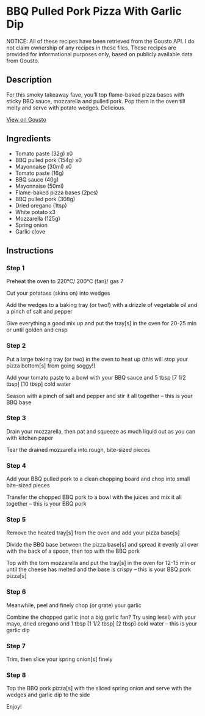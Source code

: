 # BBQ Pulled Pork Pizza With Garlic Dip

NOTICE: All of these recipes have been retrieved from the Gousto API. I do not claim ownership of any recipes in these files. These recipes are provided for informational purposes only, based on publicly available data from Gousto.

## Description

For this smoky takeaway fave, you’ll top flame-baked pizza bases with sticky BBQ sauce, mozzarella and pulled pork. Pop them in the oven till melty and serve with potato wedges. Delicious.

[View on Gousto](https://www.gousto.co.uk/recipes/cookbook/bbq-pulled-pork-pizza-with-garlic-dip)

## Ingredients

- Tomato paste (32g) x0
- BBQ pulled pork (154g) x0
- Mayonnaise (30ml) x0
- Tomato paste (16g)
- BBQ sauce (40g)
- Mayonnaise (50ml)
- Flame-baked pizza bases (2pcs)
- BBQ pulled pork (308g)
- Dried oregano (1tsp)
- White potato x3
- Mozzarella (125g)
- Spring onion
- Garlic clove

## Instructions


### Step 1

Preheat the oven to 220°C/ 200°C (fan)/ gas 7

Cut your potatoes (skins on) into wedges

Add the wedges to a baking tray (or two!) with a drizzle of vegetable oil and a pinch of salt and pepper

Give everything a good mix up and put the tray[s] in the oven for 20-25 min or until golden and crisp


### Step 2

Put a large baking tray (or two) in the oven to heat up (this will stop your pizza bottom[s] from going soggy!)

Add your tomato paste to a bowl with your BBQ sauce and 5 tbsp<span class="text-purple"> [7 1/2 tbsp]</span><span class="text-danger"> [10 tbsp]</span> cold water

Season with a pinch of salt and pepper and stir it all together – this is your BBQ base


### Step 3

Drain your mozzarella, then pat and squeeze as much liquid out as you can with kitchen paper

Tear the drained mozzarella into rough, bite-sized pieces


### Step 4

Add your BBQ pulled pork to a clean chopping board and chop into small bite-sized pieces

Transfer the chopped BBQ pork to a bowl with the juices and mix it all together – this is your BBQ pork


### Step 5

Remove the heated tray[s] from the oven and add your pizza base[s]

Divide the BBQ base between the pizza base[s] and spread it evenly all over with the back of a spoon, then top with the BBQ pork

Top with the torn mozzarella and put the tray[s] in the oven for 12-15 min or until the cheese has melted and the base is crispy – this is your BBQ pork pizza[s]


### Step 6

Meanwhile, peel and finely chop (or grate) your garlic

Combine the chopped garlic (not a big garlic fan? Try using less!) with your mayo, dried oregano and 1 tbsp<span class="text-purple"> [1 1/2 tbsp]</span> <span class="text-danger">[2 tbsp]</span> cold water – this is your garlic dip


### Step 7

Trim, then slice your spring onion[s] finely

### Step 8

Top the BBQ pork pizza[s] with the sliced spring onion and serve with the wedges and garlic dip to the side

Enjoy!

